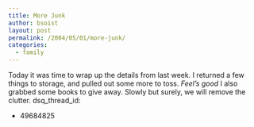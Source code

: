 ```yaml
---
title: More Junk
author: bsoist
layout: post
permalink: /2004/05/01/more-junk/
categories:
  - family
---
```

Today it was time to wrap up the details from last week. I returned a few things to storage, and pulled out some more to toss. *Feel&#8217;s good* I also grabbed some books to give away. Slowly but surely, we will remove the clutter.
dsq_thread_id:
  - 49684825